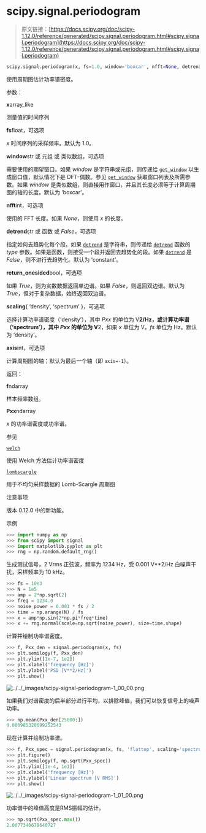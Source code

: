 # scipy.signal.periodogram

> 原文链接：[https://docs.scipy.org/doc/scipy-1.12.0/reference/generated/scipy.signal.periodogram.html#scipy.signal.periodogram](https://docs.scipy.org/doc/scipy-1.12.0/reference/generated/scipy.signal.periodogram.html#scipy.signal.periodogram)

```py
scipy.signal.periodogram(x, fs=1.0, window='boxcar', nfft=None, detrend='constant', return_onesided=True, scaling='density', axis=-1)
```

使用周期图估计功率谱密度。

参数：

**x**array_like

测量值的时间序列

**fs**float，可选项

*x* 时间序列的采样频率。默认为 1.0。

**window**str 或 元组 或 类似数组，可选项

需要使用的期望窗口。如果 *window* 是字符串或元组，则传递给 [`get_window`](https://docs.scipy.org/doc/scipy-1.12.0/reference/generated/scipy.signal.get_window.html#scipy.signal.get_window "scipy.signal.get_window") 以生成窗口值，默认情况下是 DFT-偶数。参见 [`get_window`](https://docs.scipy.org/doc/scipy-1.12.0/reference/generated/scipy.signal.get_window.html#scipy.signal.get_window "scipy.signal.get_window") 获取窗口列表及所需参数。如果 *window* 是类似数组，则直接用作窗口，并且其长度必须等于计算周期图的轴的长度。默认为 ‘boxcar’。

**nfft**int，可选项

使用的 FFT 长度。如果 *None*，则使用 *x* 的长度。

**detrend**str 或 函数 或 *False*，可选项

指定如何去趋势化每个段。如果 [`detrend`](https://docs.scipy.org/doc/scipy-1.12.0/reference/generated/scipy.signal.detrend.html#scipy.signal.detrend "scipy.signal.detrend") 是字符串，则传递给 [`detrend`](https://docs.scipy.org/doc/scipy-1.12.0/reference/generated/scipy.signal.detrend.html#scipy.signal.detrend "scipy.signal.detrend") 函数的 *type* 参数。如果是函数，则接受一个段并返回去趋势化的段。如果 [`detrend`](https://docs.scipy.org/doc/scipy-1.12.0/reference/generated/scipy.signal.detrend.html#scipy.signal.detrend "scipy.signal.detrend") 是 *False*，则不进行去趋势化。默认为 ‘constant’。

**return_onesided**bool，可选项

如果 *True*，则为实数数据返回单边谱。如果 *False*，则返回双边谱。默认为 *True*，但对于复杂数据，始终返回双边谱。

**scaling**{ ‘density’, ‘spectrum’ }，可选项

选择计算功率谱密度（‘density’），其中 *Pxx* 的单位为 V**2/Hz，或计算功率谱（‘spectrum’），其中 *Pxx* 的单位为 V**2，如果 *x* 单位为 V，*fs* 单位为 Hz。默认为 ‘density’。

**axis**int，可选项

计算周期图的轴；默认为最后一个轴（即 `axis=-1`）。

返回：

**f**ndarray

样本频率数组。

**Pxx**ndarray

*x* 的功率谱密度或功率谱。

参见

[`welch`](https://docs.scipy.org/doc/scipy-1.12.0/reference/generated/scipy.signal.welch.html#scipy.signal.welch "scipy.signal.welch")

使用 Welch 方法估计功率谱密度

[`lombscargle`](https://docs.scipy.org/doc/scipy-1.12.0/reference/generated/scipy.signal.lombscargle.html#scipy.signal.lombscargle "scipy.signal.lombscargle")

用于不均匀采样数据的 Lomb-Scargle 周期图

注意事项

版本 0.12.0 中的新功能。

示例

```py
>>> import numpy as np
>>> from scipy import signal
>>> import matplotlib.pyplot as plt
>>> rng = np.random.default_rng() 
```

生成测试信号，2 Vrms 正弦波，频率为 1234 Hz，受 0.001 V**2/Hz 白噪声干扰，采样频率为 10 kHz。

```py
>>> fs = 10e3
>>> N = 1e5
>>> amp = 2*np.sqrt(2)
>>> freq = 1234.0
>>> noise_power = 0.001 * fs / 2
>>> time = np.arange(N) / fs
>>> x = amp*np.sin(2*np.pi*freq*time)
>>> x += rng.normal(scale=np.sqrt(noise_power), size=time.shape) 
```

计算并绘制功率谱密度。

```py
>>> f, Pxx_den = signal.periodogram(x, fs)
>>> plt.semilogy(f, Pxx_den)
>>> plt.ylim([1e-7, 1e2])
>>> plt.xlabel('frequency [Hz]')
>>> plt.ylabel('PSD [V**2/Hz]')
>>> plt.show() 
```

![../../_images/scipy-signal-periodogram-1_00_00.png](../Images/18c226db5361ec4d376df004adc3b1ee.png)

如果我们对谱密度的后半部分进行平均，以排除峰值，我们可以恢复信号上的噪声功率。

```py
>>> np.mean(Pxx_den[25000:])
0.000985320699252543 
```

现在计算并绘制功率谱。

```py
>>> f, Pxx_spec = signal.periodogram(x, fs, 'flattop', scaling='spectrum')
>>> plt.figure()
>>> plt.semilogy(f, np.sqrt(Pxx_spec))
>>> plt.ylim([1e-4, 1e1])
>>> plt.xlabel('frequency [Hz]')
>>> plt.ylabel('Linear spectrum [V RMS]')
>>> plt.show() 
```

![../../_images/scipy-signal-periodogram-1_01_00.png](../Images/bb2e972659eb235fa4fa343612942776.png)

功率谱中的峰值高度是RMS振幅的估计。

```py
>>> np.sqrt(Pxx_spec.max())
2.0077340678640727 
```
